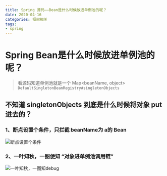 ```yaml
---
title: Spring 源码——Bean是什么时候放进单例池的呢？
date: 2020-04-16
categories: 框架相关
tags:
- spring
---
```


# Spring Bean是什么时候放进单例池的呢？
> 看源码知道单例池就是一个 Map<beanName, object> `DefaultSingletonBeanRegistry#singletonObjects`

## 不知道 singletonObjects 到底是什么时候将对象 put 进去的？

### 1、断点设置个条件，只拦截 beanName为 a的 Bean
![断点设置个条件](https://gitee.com/AmosWang/resource/raw/master/image/spring/debug/debug-condition.png)

### 2、一叶知秋，一图便知 “对象进单例池调用链”
![一叶知秋，一图知debug](https://gitee.com/AmosWang/resource/raw/master/image/spring/debug/debug-breakpoint.png)

